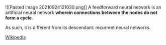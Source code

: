 ![[Pasted image 20210924121030.png]]
A feedforward neural network is an artificial neural network **wherein connections between the nodes do not form a cycle**. 

As such, it is different from its descendant: recurrent neural networks. 

[Wikipedia](https://en.wikipedia.org/wiki/Feedforward_neural_network)